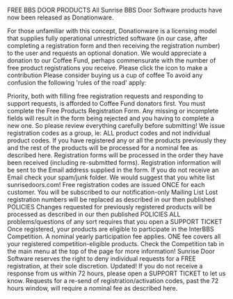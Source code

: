 FREE BBS DOOR PRODUCTS
All Sunrise BBS Door Software products have now been released as Donationware.

For those unfamiliar with this concept, Donationware is a licensing model that supplies fully operational unrestricted software (in our case, after completing a registration form and then receiving the registration number) to the user and requests an optional donation. We would appreciate a donation to our Coffee Fund, perhaps commensurate with the number of free product registrations you receive. Please click the icon to make a contribution Please consider buying us a cup of coffee
To avoid any confusion the following 'rules of the road' apply:

Priority, both with filling free registration requests and responding to support requests, is afforded to Coffee Fund donators first.
You must complete the Free Products Registration Form. Any missing or incomplete fields will result in the form being rejected and you having to complete a new one. So please review everything carefully before submitting!
We issue registration codes as a group, ie: ALL product codes and not individual product codes. If you have registered any or all the products previously they and the rest of the products will be processed for a nominal fee as described here.
Registration forms will be processed in the order they have been received (including re-submitted forms).
Registration information will be sent to the Email address supplied in the form. If you do not receive an Email check your spam/junk folder. We would suggest that you white list sunrisedoors.com!
Free registration codes are issued ONCE for each customer.
You will be subscribed to our notification-only Mailing List
Lost registration numbers will be replaced as described in our then published POLICIES
Changes requested for previously registered products will be processed as described in our then published POLICIES
ALL problems/questions of any sort requires that you open a SUPPORT TICKET
Once registered, your products are eligible to participate in the InterBBS Competition. A nominal yearly participation fee applies. ONE fee covers all your registered competition-eligible products. Check the Competition tab in the main menu at the top of the page for more information!
Sunrise Door Software reserves the right to deny individual requests for a FREE registration, at their sole discretion.
Updated! If you do not receive a response from us within 72 hours, please open a SUPPORT TICKET to let us know. Requests for a re-send of registration/activation codes, past the 72 hours window, will require a nominal fee as described here.







